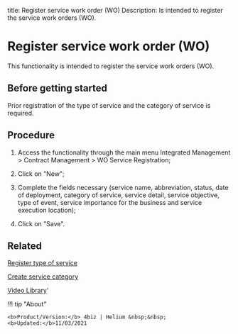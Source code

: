 title: Register service work order (WO)
Description: Is intended to register the service work orders (WO).
# Register service work order (WO)

This functionality is intended to register the service work orders (WO).

Before getting started
--------------

Prior registration of the type of service and the category of service is required.


Procedure
-------------

1.  Access the functionality through the main menu Integrated Management \>
    Contract Management \> WO Service Registration;

2.  Click on "New";

3.  Complete the fields necessary (service name, abbreviation, status, date of
    deployment, category of service, service detail, service objective, type of
    event, service importance for the business and service execution location);

4.  Click on "Save".

Related
-----------

[Register type of service](/en-us/4biz-helium/processes/portfolio-and-catalog/configuration/register-type-of-service.html)

[Create service category](/en-us/4biz-helium/processes/portfolio-and-catalog/configuration/create-service-category.html)

<i class='fa fa-youtube-play  fa-2x' style='color:#97ce17;vertical-align: middle;'> </i> [Video Library](https://www.youtube.com/playlist?list=PLB5qK2uzf2ROEeoHh3EbsZJxjr9hJSLIV)'

!!! tip "About"

    <b>Product/Version:</b> 4biz | Helium &nbsp;&nbsp;
    <b>Updated:</b>11/03/2021
